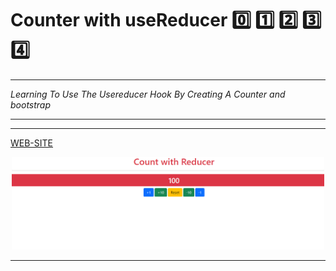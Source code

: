 # **Counter with useReducer** :zero: :one: :two: :three: :four:

---

_Learning To Use The Usereducer Hook By Creating A Counter and bootstrap_

---

---

[WEB-SITE](https://countreducer.netlify.app/ 'WEB-SITE')

<p align="center">
  <img width="500" src="./src/imageReadme/screenshot.PNG">
</p>

---
